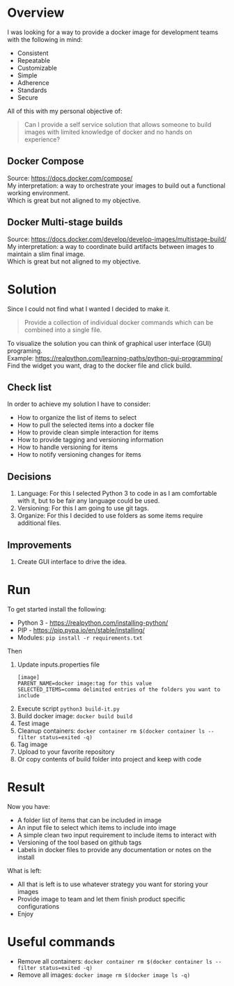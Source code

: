 # Overview

I was looking for a way to provide a docker image for development teams with the following in mind:
* Consistent  
* Repeatable  
* Customizable  
* Simple  
* Adherence  
* Standards  
* Secure  

All of this with my personal objective of:  
> Can I provide a self service solution that allows someone to build images with limited knowledge of docker and no hands on experience?  

## Docker Compose
Source: https://docs.docker.com/compose/  
My interpretation: a way to orchestrate your images to build out a functional working environment.  
Which is great but not aligned to my objective.  

## Docker Multi-stage builds
Source: https://docs.docker.com/develop/develop-images/multistage-build/  
My interpretation: a way to coordinate build artifacts between images to maintain a slim final image.  
Which is great but not aligned to my objective.

# Solution
Since I could not find what I wanted I decided to make it.  
> Provide a collection of individual docker commands which can be combined into a single file.  

To visualize the solution you can think of graphical user interface (GUI) programing.  
Example: https://realpython.com/learning-paths/python-gui-programming/  
Find the widget you want, drag to the docker file and click build.  

## Check list
In order to achieve my solution I have to consider:  
* How to organize the list of items to select  
* How to pull the selected items into a docker file  
* How to provide clean simple interaction for items  
* How to provide tagging and versioning information  
* How to handle versioning for items  
* How to notify versioning changes for items  

## Decisions
1. Language: For this I selected Python 3 to code in as I am comfortable with it, but to be fair any language could be used.  
1. Versioning: For this I am going to use git tags.  
1. Organize: For this I decided to use folders as some items require additional files.  

## Improvements
1. Create GUI interface to drive the idea.  

# Run
To get started install the following:  
* Python 3 - https://realpython.com/installing-python/  
* PIP - https://pip.pypa.io/en/stable/installing/  
* Modules: `pip install -r requirements.txt`  

Then
1. Update inputs.properties file  
   ```  
   [image]  
   PARENT_NAME=docker image:tag for this value  
   SELECTED_ITEMS=comma delimited entries of the folders you want to include  
   ```  
1. Execute script `python3 build-it.py`  
1. Build docker image: `docker build build`  
1. Test image  
1. Cleanup containers: `docker container rm $(docker container ls --filter status=exited -q)`  
1. Tag image  
1. Upload to your favorite repository  
1. Or copy contents of build folder into project and keep with code  

# Result
Now you have:  
* A folder list of items that can be included in image  
* An input file to select which items to include into image  
* A simple clean two input requirement to include items to interact with  
* Versioning of the tool based on github tags  
* Labels in docker files to provide any documentation or notes on the install  

What is left:  
* All that is left is to use whatever strategy you want for storing your images  
* Provide image to team and let them finish product specific configurations  
* Enjoy  

# Useful commands
* Remove all containers: `docker container rm $(docker container ls --filter status=exited -q)`
* Remove all images: `docker image rm $(docker image ls -q)`
